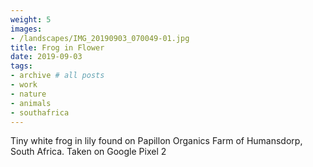 ```yaml
---
weight: 5
images:
- /landscapes/IMG_20190903_070049-01.jpg
title: Frog in Flower
date: 2019-09-03
tags:
- archive # all posts
- work
- nature
- animals
- southafrica
---
```


Tiny white frog in lily found on Papillon Organics Farm of Humansdorp, South Africa. Taken on Google Pixel 2